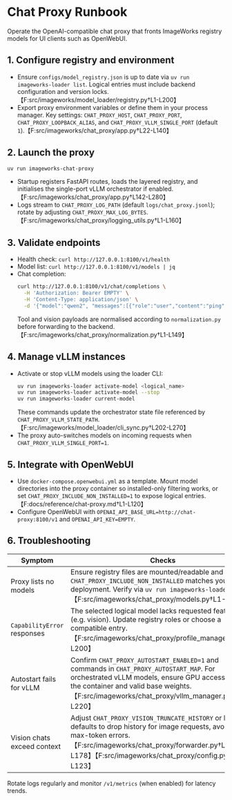 # Chat Proxy Runbook

Operate the OpenAI-compatible chat proxy that fronts ImageWorks registry models
for UI clients such as OpenWebUI.

## 1. Configure registry and environment
- Ensure `configs/model_registry.json` is up to date via `uv run imageworks-loader
  list`. Logical entries must include backend configuration and version locks.【F:src/imageworks/model_loader/registry.py†L1-L200】
- Export proxy environment variables or define them in your process manager. Key
  settings: `CHAT_PROXY_HOST`, `CHAT_PROXY_PORT`, `CHAT_PROXY_LOOPBACK_ALIAS`,
  and `CHAT_PROXY_VLLM_SINGLE_PORT` (default `1`).【F:src/imageworks/chat_proxy/app.py†L22-L140】

## 2. Launch the proxy
```bash
uv run imageworks-chat-proxy
```
- Startup registers FastAPI routes, loads the layered registry, and initialises
  the single-port vLLM orchestrator if enabled.【F:src/imageworks/chat_proxy/app.py†L142-L280】
- Logs stream to `CHAT_PROXY_LOG_PATH` (default `logs/chat_proxy.jsonl`); rotate
  by adjusting `CHAT_PROXY_MAX_LOG_BYTES`.【F:src/imageworks/chat_proxy/logging_utils.py†L1-L160】

## 3. Validate endpoints
- Health check: `curl http://127.0.0.1:8100/v1/health`
- Model list: `curl http://127.0.0.1:8100/v1/models | jq`
- Chat completion:
  ```bash
  curl http://127.0.0.1:8100/v1/chat/completions \
    -H 'Authorization: Bearer EMPTY' \
    -H 'Content-Type: application/json' \
    -d '{"model":"qwen2", "messages":[{"role":"user","content":"ping"}]}'
  ```
  Tool and vision payloads are normalised according to `normalization.py` before
  forwarding to the backend.【F:src/imageworks/chat_proxy/normalization.py†L1-L149】

## 4. Manage vLLM instances
- Activate or stop vLLM models using the loader CLI:
  ```bash
  uv run imageworks-loader activate-model <logical_name>
  uv run imageworks-loader activate-model --stop
  uv run imageworks-loader current-model
  ```
  These commands update the orchestrator state file referenced by
  `CHAT_PROXY_VLLM_STATE_PATH`.【F:src/imageworks/model_loader/cli_sync.py†L202-L270】
- The proxy auto-switches models on incoming requests when `CHAT_PROXY_VLLM_SINGLE_PORT=1`.

## 5. Integrate with OpenWebUI
- Use `docker-compose.openwebui.yml` as a template. Mount model directories into
  the proxy container so installed-only filtering works, or set
  `CHAT_PROXY_INCLUDE_NON_INSTALLED=1` to expose logical entries.【F:docs/reference/chat-proxy.md†L1-L120】
- Configure OpenWebUI with `OPENAI_API_BASE_URL=http://chat-proxy:8100/v1` and
  `OPENAI_API_KEY=EMPTY`.

## 6. Troubleshooting
| Symptom | Checks |
| --- | --- |
| Proxy lists no models | Ensure registry files are mounted/readable and that `CHAT_PROXY_INCLUDE_NON_INSTALLED` matches your deployment. Verify via `uv run imageworks-loader list`.【F:src/imageworks/chat_proxy/models.py†L1-L200】 |
| `CapabilityError` responses | The selected logical model lacks requested features (e.g. vision). Update registry roles or choose a compatible entry.【F:src/imageworks/chat_proxy/profile_manager.py†L1-L200】 |
| Autostart fails for vLLM | Confirm `CHAT_PROXY_AUTOSTART_ENABLED=1` and commands in `CHAT_PROXY_AUTOSTART_MAP`. For orchestrated vLLM models, ensure GPU access inside the container and valid base weights.【F:src/imageworks/chat_proxy/vllm_manager.py†L1-L220】 |
| Vision chats exceed context | Adjust `CHAT_PROXY_VISION_TRUNCATE_HISTORY` or keep defaults to drop history for image requests, avoiding max-token errors.【F:src/imageworks/chat_proxy/forwarder.py†L126-L178】【F:src/imageworks/chat_proxy/config.py†L68-L123】 |

Rotate logs regularly and monitor `/v1/metrics` (when enabled) for latency trends.
